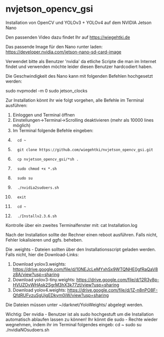 # nvjetson_opencv_gsi
Installation von OpenCV und YOLOv3 + YOLOv4 auf dem NVIDIA Jetson Nano 

Den passenden Video dazu findet Ihr auf https://wiegehtki.de

Das passende Image für den Nano runter laden: https://developer.nvidia.com/jetson-nano-sd-card-image

Verwendet bitte als Benutzer 'nvidia' da etliche Scripte die man im Internet findet und verwenden möchte leider
diesen Benutzer hardcodiert haben.

Die Geschwindigkeit des Nano kann mit folgenden Befehlen hochgesetzt werden:

sudo nvpmodel -m 0
sudo jetson_clocks

Zur Installation könnt ihr wie folgt vorgehen, alle Befehle im Terminal ausführen:

1.  Einloggen und Terminal öffnen
2.  Einstellungen->Terminal->Scrolling deaktivieren (mehr als 10000 lines möglich)
3.  Im Terminal folgende Befehle eingeben:
4.       cd ~
5.       git clone https://github.com/wiegehtki/nvjetson_opencv_gsi.git
6.       cp nvjetson_opencv_gsi/*sh .
7.       sudo chmod +x *.sh
8.       sudo su
9.       ./nvidia2sudoers.sh
10.       exit 
11.       cd ~
12.       ./Installv2.3.6.sh

Kontrolle über ein zweites Terminalfenster mit:
   cat Installation.log
   
Nach der Installation sollte der Rechner einen reboot ausführen.
Falls nicht, Fehler lokalisieren und ggfs. beheben.
  
Die .weights - Dateien sollten über den Installationsscript geladen werden.
Falls nicht, hier die Download-Links:

1. Download yolov3.weights: https://drive.google.com/file/d/10NEJcLeMYxhSx9WTQNHE0gfRaQaV8z8A/view?usp=sharing
2. Download yolov3-tiny.weights: https://drive.google.com/file/d/12R3y8p-HVUZOvWHAsk2SgrM3hX3k77zt/view?usp=sharing
3. Download yolov4.weights: https://drive.google.com/file/d/1Z-n8nPO8F-QfdRUFvzuSgUjgEDkym0iW/view?usp=sharing

Die Dateien müssen unter ~/darknet/YoloWeights/ abgelegt werden.



Wichtig: Der nvidia - Benutzer ist als sudo hochgestuft um die Installation automatisch ablaufen lassen zu können! 
Ihr könnt die sudo - Rechte wieder wegnehmen, indem ihr im Terminal folgendes eingeb:
   cd ~
   sudo su
   ./nvidiaNOsudoers.sh
